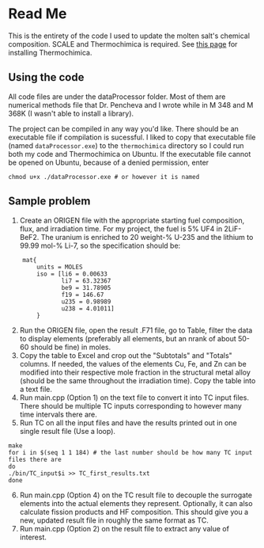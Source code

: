 # Read Me
This is the entirety of the code I used to update the molten salt's chemical composition. SCALE and Thermochimica is required. See [this page](https://github.com/ORNL-CEES/thermochimica) for installing Thermochimica.

## Using the code
All code files are under the dataProcessor folder. Most of them are numerical methods file that Dr. Pencheva and I wrote while in M 348 and M 368K (I wasn't able to install a library). 

The project can be compiled in any way you'd like. There should be an executable file if compilation is sucessful. I liked to copy that executable file (named ``dataProcessor.exe``) to the ``thermochimica`` directory so I could run both my code and Thermochimica on Ubuntu. If the executable file cannot be opened on Ubuntu, because of a denied permission, enter
```
chmod u+x ./dataProcessor.exe # or however it is named
```

## Sample problem

1. Create an ORIGEN file with the appropriate starting fuel composition, flux, and irradiation time. For my project, the fuel is 5% UF4 in 2LiF-BeF2. The uranium is enriched to 20 weight-% U-235 and the lithium to 99.99 mol-% Li-7, so the specification should be:

```
    mat{
        units = MOLES
        iso = [li6 = 0.00633
               li7 = 63.32367
               be9 = 31.78905
               f19 = 146.67
               u235 = 0.98989
               u238 = 4.01011]
        }
 ```
        
2. Run the ORIGEN file, open the result .F71 file, go to Table, filter the data to display elements (preferably all elements, but an nrank of about 50-60 should be fine) in moles.
3. Copy the table to Excel and crop out the "Subtotals" and "Totals" columns. If needed, the values of the elements Cu, Fe, and Zn can be modified into their respective mole fraction in the structural metal alloy (should be the same throughout the irradiation time). Copy the table into a text file.
4. Run main.cpp (Option 1) on the text file to convert it into TC input files. There should be multiple TC inputs corresponding to however many time intervals there are.
5. Run TC on all the input files and have the results printed out in one single result file (Use a loop).
```
make
for i in $(seq 1 1 184) # the last number should be how many TC input files there are
do
./bin/TC_input$i >> TC_first_results.txt
done
```
6. Run main.cpp (Option 4) on the TC result file to decouple the surrogate elements into the actual elements they represent. Optionally, it can also calculate fission products and HF composition. This should give you a new, updated result file in roughly the same format as TC.
7. Run main.cpp (Option 2) on the result file to extract any value of interest.
